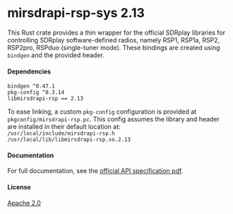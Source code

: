 # mirsdrapi-rsp-sys 2.13

This Rust crate provides a thin wrapper for the official SDRplay
libraries for controlling SDRplay software-defined radios, namely
RSP1, RSP1a, RSP2, RSP2pro, RSPduo (single-tuner mode).
These bindings are created using `bindgen` and the provided header.

#### Dependencies
`bindgen ^0.47.1`  
`pkg-config ^0.3.14`  
`libmirsdrapi-rsp == 2.13`  

To ease linking, a custom `pkg-config` configuration is provided
at `pkgconfig/mirsdrapi-rsp.pc`. This config assumes the library
and header are installed in their default location at:  
`/usr/local/include/mirsdrapi-rsp.h`  
`/usr/local/lib/libmirsdrapi-rsp.so.2.13`  

#### Documentation
For full documentation, see the
[official API specification pdf](https://www.sdrplay.com/docs/SDRplay_SDR_API_Specification.pdf).

#### License
[Apache 2.0](https://www.apache.org/licenses/LICENSE-2.0)
